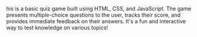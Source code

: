 his is a basic quiz game built using HTML, CSS, and JavaScript. The game presents multiple-choice questions to the user, tracks their score, and provides immediate feedback on their answers. It's a fun and interactive way to test knowledge on various topics!
